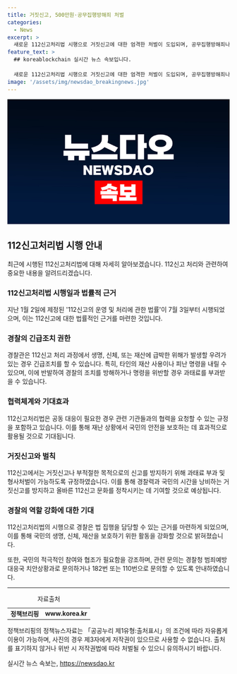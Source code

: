 ```yaml
---
title: 거짓신고, 500만원·공무집행방해죄 처벌
categories:
  - News
excerpt: >
  새로운 112신고처리법 시행으로 거짓신고에 대한 엄격한 처벌이 도입되며, 공무집행방해죄나 과태료 부과가 가능해졌다. 또한, 긴급조치나 피난 명령을 통해 사람들의 생명과 재산을 보호하기 위한 조치가 가능하며, 관련기관 간의 협력체계도 갖춰졌다. 범죄나 사고에 대응하기 위한 올바른 112신고 문화가 자리 잡을 것으로 기대되며, 국민의 적극적인 참여가 요구된다. 112신고를 위법한 목적으로 하거나 거짓으로 하면 과태료와 형사처벌을 받을 수 있으며, 이에 대한 경찰의 적극적인 대응이 기대된다.
feature_text: >
  ## koreablockchain 실시간 뉴스 속보입니다.

  새로운 112신고처리법 시행으로 거짓신고에 대한 엄격한 처벌이 도입되며, 공무집행방해죄나 과태료 부과가 가능해졌다. 또한, 긴급조치나 피난 명령을 통해 사람들의 생명과 재산을 보호하기 위한 조치가 가능하며, 관련기관 간의 협력체계도 갖춰졌다. 범죄나 사고에 대응하기 위한 올바른 112신고 문화가 자리 잡을 것으로 기대되며, 국민의 적극적인 참여가 요구된다. 112신고를 위법한 목적으로 하거나 거짓으로 하면 과태료와 형사처벌을 받을 수 있으며, 이에 대한 경찰의 적극적인 대응이 기대된다.
image: '/assets/img/newsdao_breakingnews.jpg'
---
```


<p><img src="/assets/img/newsdao_breakingnews.jpg" alt="koreablockchain 속보" /></p>

<h2 data-ke-size="size26">112신고처리법 시행 안내</h2>

<p data-ke-size="size16">최근에 시행된 112신고처리법에 대해 자세히 알아보겠습니다. 112신고 처리와 관련하여 중요한 내용을 알려드리겠습니다.</p>

<h3 data-ke-size="size24">112신고처리법 시행일과 법률적 근거</h3>

<p data-ke-size="size16">지난 1월 2일에 제정된 '112신고의 운영 및 처리에 관한 법률'이 7월 3일부터 시행되었으며, 이는 112신고에 대한 법률적인 근거를 마련한 것입니다.</p>

<h3 data-ke-size="size24">경찰의 긴급조치 권한</h3>

<p data-ke-size="size16">경찰관은 112신고 처리 과정에서 생명, 신체, 또는 재산에 급박한 위해가 발생할 우려가 있는 경우 긴급조치를 할 수 있습니다. 특히, 타인의 재산 사용이나 피난 명령을 내릴 수 있으며, 이에 반발하여 경찰의 조치를 방해하거나 명령을 위반할 경우 과태료를 부과받을 수 있습니다.</p>

<h3 data-ke-size="size24">협력체계와 기대효과</h3>

<p data-ke-size="size16">112신고처리법은 공동 대응이 필요한 경우 관련 기관들과의 협력을 요청할 수 있는 규정을 포함하고 있습니다. 이를 통해 재난 상황에서 국민의 안전을 보호하는 데 효과적으로 활용될 것으로 기대됩니다.</p>

<h3 data-ke-size="size24">거짓신고와 벌칙</h3>

<p data-ke-size="size16">112신고에서는 거짓신고나 부적절한 목적으로의 신고를 방지하기 위해 과태료 부과 및 형사처벌이 가능하도록 규정하였습니다. 이를 통해 경찰력과 국민의 시간을 낭비하는 거짓신고를 방지하고 올바른 112신고 문화를 정착시키는 데 기여할 것으로 예상됩니다.</p>

<h3 data-ke-size="size24">경찰의 역할 강화에 대한 기대</h3>

<p data-ke-size="size16">112신고처리법의 시행으로 경찰은 법 집행을 담당할 수 있는 근거를 마련하게 되었으며, 이를 통해 국민의 생명, 신체, 재산을 보호하기 위한 활동을 강화할 것으로 밝혀졌습니다.</p>

<p data-ke-size="size16">또한, 국민의 적극적인 참여와 협조가 필요함을 강조하며, 관련 문의는 경찰청 범죄예방대응국 치안상황과로 문의하거나 182번 또는 110번으로 문의할 수 있도록 안내하였습니다.</p>

<hr>

<table>
  <caption>자료출처</caption>
  <tbody>
    <tr>
      <td style="text-align: center; height: 17px;"><b>정책브리핑</b></td>
      <td style="text-align: center; height: 17px;"><b>www.korea.kr</b></td>
    </tr>
  </tbody>
</table>

<p data-ke-size="size16">정책브리핑의 정책뉴스자료는 「공공누리 제1유형:출처표시」의 조건에 따라 자유롭게 이용이 가능하며, 사진의 경우 제3자에게 저작권이 있으므로 사용할 수 없습니다. 출처를 표기하지 않거나 위반 시 저작권법에 따라 처벌될 수 있으니 유의하시기 바랍니다. </p>
실시간 뉴스 속보는, <a href="https://newsdao.kr" rel="dofollow">https://newsdao.kr</a>


